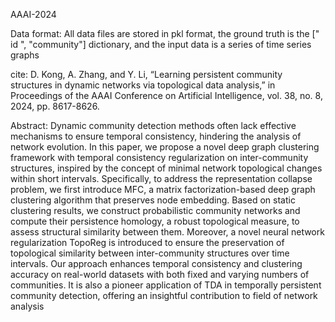 AAAI-2024

Data format: All data files are stored in pkl format, the ground truth is the [" id ", "community"] dictionary, and the input data is a series of time series graphs

cite: D. Kong, A. Zhang, and Y. Li, “Learning persistent community structures in dynamic networks via topological data analysis,” in Proceedings of the AAAI Conference on Artificial Intelligence, vol. 38, no. 8, 2024,
pp. 8617-8626.

Abstract: Dynamic community detection methods often lack effective mechanisms to ensure temporal consistency, hindering the analysis of network evolution. In this paper, we propose a novel deep graph clustering framework with temporal consistency regularization on inter-community structures, inspired by the concept of minimal network topological changes within short intervals. Specifically, to address
the representation collapse problem, we first introduce MFC, a matrix factorization-based deep graph clustering algorithm that preserves node embedding. Based on static clustering results, we construct probabilistic community networks and compute their persistence homology, a robust topological measure, to assess structural similarity between them. Moreover, a novel neural network regularization TopoReg is introduced to ensure the preservation of topological similarity between inter-community structures over time intervals.
Our approach enhances temporal consistency and clustering accuracy on real-world datasets with both fixed and varying numbers of communities. It is also a pioneer application of TDA in temporally persistent community detection, offering an insightful contribution to field of network analysis
